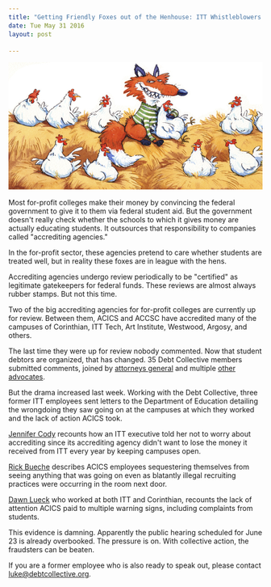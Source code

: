 ```yaml
---
title: "Getting Friendly Foxes out of the Henhouse: ITT Whistleblowers and Debt Collective oppose renewal of for-profit accreditors ACICS and ACCSC"
date: Tue May 31 2016
layout: post

---
```


![alt](/assets/images/2016/05/fox_henhouse_12.jpg)


Most for-profit colleges make their money by convincing the federal government to give it to them via federal student aid. But the government doesn't really check whether the schools to which it gives money are actually educating students. It outsources that responsibility to companies called "accrediting agencies." 

In the for-profit sector, these agencies pretend to care whether students are treated well, but in reality these foxes are in league with the hens. 

Accrediting agencies undergo review periodically to be "certified" as legitimate gatekeepers for federal funds. These reviews are almost always rubber stamps. But not this time.

Two of the big accrediting agencies for for-profit colleges are currently up for review. Between them, ACICS and ACCSC have accredited many of the campuses of Corinthian, ITT Tech, Art Institute, Westwood, Argosy, and others. 

The last time they were up for review nobody commented. Now that student debtors are organized, that has changed. 35 Debt Collective members submitted comments, joined by [attorneys general](http://www.mass.gov/ago/docs/policy/2016/ag-multistate-ltr-to-usdoed-040816.pdf) and multiple [other advocates](http://www.republicreport.org/wp-content/uploads/2016/04/Center-for-American-Progress-Comments-on-ACICS-to-NACIQI.pdf).

But the drama increased last week. Working with the Debt Collective, three former ITT employees sent letters to the Department of Education detailing the wrongdoing they saw going on at the campuses at which they worked and the lack of action ACICS took.

[Jennifer Cody](http://drive.google.com/file/d/0B3f0N1EerUMeQ1ZpNnJYeGhILXM/view) recounts how an ITT executive told her not to worry about accrediting since its accrediting agency didn't want to lose the money it received from ITT every year by keeping campuses open.

[Rick Bueche](http://drive.google.com/file/d/0B3f0N1EerUMeZFlfc01YRHBybGM/view) describes ACICS employees sequestering themselves from seeing anything that was going on even as blatantly illegal recruiting practices were occurring in the room next door.

[Dawn Lueck](http://drive.google.com/file/d/0B3f0N1EerUMeN0E0YU9FSExCUnM/view) who worked at both ITT and Corinthian, recounts the lack of attention ACICS paid to multiple warning signs, including complaints from students.

This evidence is damning. Apparently the public hearing scheduled for June 23 is already overbooked. The pressure is on. With collective action, the fraudsters can be beaten.

If you are a former employee who is also ready to speak out, please contact luke@debtcollective.org.
